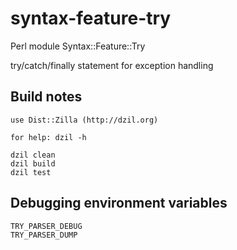 syntax-feature-try
==================

Perl module Syntax::Feature::Try

try/catch/finally statement for exception handling

Build notes
-----------

    use Dist::Zilla (http://dzil.org)

    for help: dzil -h

    dzil clean
    dzil build
    dzil test

Debugging environment variables
-------------------------------

    TRY_PARSER_DEBUG
    TRY_PARSER_DUMP


